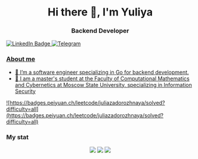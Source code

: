 <div id="header" align="center">
	<h1>Hi there 👋, I'm Yuliya</h1>
	<h3>Backend Developer</h3>
</div>

<div id="badges">
  <a href="https://www.linkedin.com/in/yzadorozhnaya/">
    <img src="https://img.shields.io/badge/LinkedIn-blue?style=for-the-badge&logo=linkedin&logoColor=white" alt="LinkedIn Badge"/>
  </a>
  <a href="https://t.me/zadorozhnayaya">
    <img src="https://img.shields.io/badge/Telegram-blue?style=for-the-badge&logo=telegram&logoColor=white" alt="Telegram"/>
</div>

### About me
- 🌱 I’m a software engineer specializing in Go for backend development.
- 📝 I am a master's student at the Faculty of Computational Mathematics and Cybernetics at Moscow State University, specializing in Information Security

![https://badges.peiyuan.ch/leetcode/juliazadorozhnaya/solved?difficulty=all](https://badges.peiyuan.ch/leetcode/juliazadorozhnaya/solved?difficulty=all)

### My stat
<div id="stat" align="center">
	<img src="https://github-profile-summary-cards.vercel.app/api/cards/profile-details?username=juliazadorozhnaya&theme=github_dark"/>
	<img src="https://github-profile-summary-cards.vercel.app/api/cards/most-commit-language?username=juliazadorozhnaya&theme=github_dark"/>
	<img src="https://github-profile-summary-cards.vercel.app/api/cards/stats?username=juliazadorozhnaya&theme=github_dark"/>
</div>
